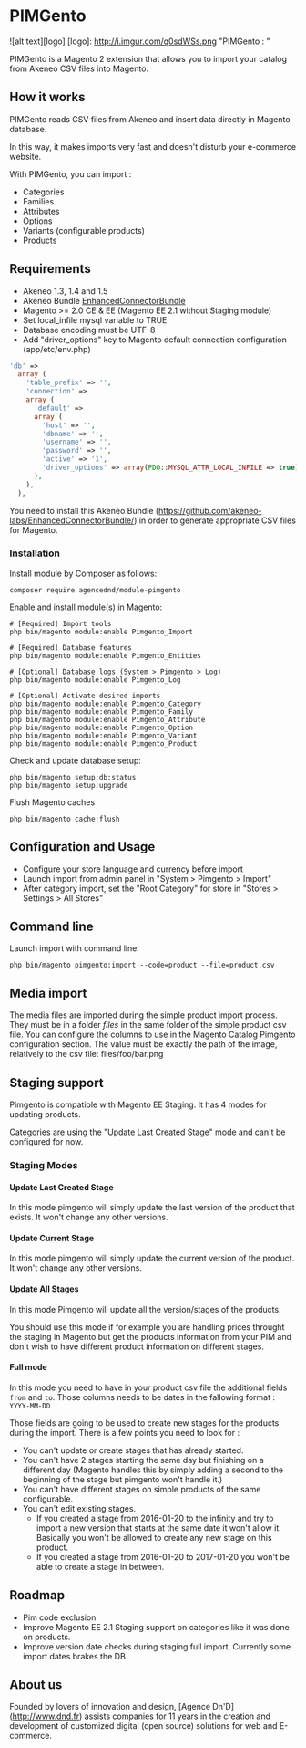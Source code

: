 # PIMGento

![alt text][logo]
[logo]: http://i.imgur.com/q0sdWSs.png "PIMGento : "

PIMGento is a Magento 2 extension that allows you to import your catalog from Akeneo CSV files into Magento.

## How it works

PIMGento reads CSV files from Akeneo and insert data directly in Magento database.

In this way, it makes imports very fast and doesn't disturb your e-commerce website.

With PIMGento, you can import :
* Categories
* Families
* Attributes
* Options
* Variants (configurable products)
* Products

## Requirements

* Akeneo 1.3, 1.4 and 1.5
* Akeneo Bundle [EnhancedConnectorBundle](https://github.com/akeneo-labs/EnhancedConnectorBundle/)
* Magento >= 2.0 CE & EE (Magento EE 2.1 without Staging module)
* Set local_infile mysql variable to TRUE
* Database encoding must be UTF-8
* Add "driver_options" key to Magento default connection configuration (app/etc/env.php)

```php
'db' =>
  array (
    'table_prefix' => '',
    'connection' =>
    array (
      'default' =>
      array (
        'host' => '',
        'dbname' => '',
        'username' => '',
        'password' => '',
        'active' => '1',
        'driver_options' => array(PDO::MYSQL_ATTR_LOCAL_INFILE => true),
      ),
    ),
  ),
```

You need to install this Akeneo Bundle (https://github.com/akeneo-labs/EnhancedConnectorBundle/)
in order to generate appropriate CSV files for Magento.

### Installation ###

Install module by Composer as follows:

```shell
composer require agencednd/module-pimgento
```

Enable and install module(s) in Magento:

```shell
# [Required] Import tools
php bin/magento module:enable Pimgento_Import

# [Required] Database features
php bin/magento module:enable Pimgento_Entities

# [Optional] Database logs (System > Pimgento > Log)
php bin/magento module:enable Pimgento_Log

# [Optional] Activate desired imports
php bin/magento module:enable Pimgento_Category
php bin/magento module:enable Pimgento_Family
php bin/magento module:enable Pimgento_Attribute
php bin/magento module:enable Pimgento_Option
php bin/magento module:enable Pimgento_Variant
php bin/magento module:enable Pimgento_Product
```

Check and update database setup:
```shell
php bin/magento setup:db:status
php bin/magento setup:upgrade
```

Flush Magento caches
```shell
php bin/magento cache:flush
```

## Configuration and Usage

* Configure your store language and currency before import
* Launch import from admin panel in "System > Pimgento > Import"
* After category import, set the "Root Category" for store in "Stores > Settings > All Stores"

## Command line

Launch import with command line:

```shell
php bin/magento pimgento:import --code=product --file=product.csv
```

## Media import

The media files are imported during the simple product import process.
They must be in a folder *files* in the same folder of the simple product csv file.
You can configure the columns to use in the Magento Catalog Pimgento configuration section.
The value must be exactly the path of the image, relatively to the csv file: files/foo/bar.png

## Staging support
Pimgento is compatible with Magento EE Staging. It has 4 modes for updating products. 

Categories are using the "Update Last Created Stage" mode and can't be configured for now. 

### Staging Modes

#### Update Last Created Stage
In this mode pimgento will simply update the last version of the product that exists. 
It won't change any other versions.

#### Update Current Stage
In this mode pimgento will simply update the current version of the product.
It won't change any other versions.

#### Update All Stages
In this mode Pimgento will update all the version/stages of the products. 

You should use this mode if for example you are handling prices throught the staging in Magento but get the products information from your PIM and don't wish to have different product information on different stages.

#### Full mode 
In this mode you need to have in your product csv file the additional fields `from` and `to`. Those columns needs to be dates in the fallowing format : `YYYY-MM-DD` 

Those fields are going to be used to create new stages for the products during the import. There is a few points you need to look for : 
* You can't update or create stages that has already started. 
* You can't have 2 stages starting the same day but finishing on a different day (Magento handles this by simply adding a second to the beginning of the stage but pimgento won't handle it.)
* You can't have different stages on simple products of the same configurable. 
* You can't edit existing stages. 
  * If you created a stage from 2016-01-20 to the infinity and try to import a new version that starts at the same date it won't allow it. Basically you won't be allowed to create any new stage on this product.
  * If you created a stage from 2016-01-20 to 2017-01-20 you won't be able to create a stage in between. 


## Roadmap

* Pim code exclusion
* Improve Magento EE 2.1 Staging support on categories like it was done on products.
* Improve version date checks during staging full import. Currently some import dates brakes the DB.

## About us

Founded by lovers of innovation and design, [Agence Dn'D] (http://www.dnd.fr) assists companies for 11 years in the creation and development of customized digital (open source) solutions for web and E-commerce.
